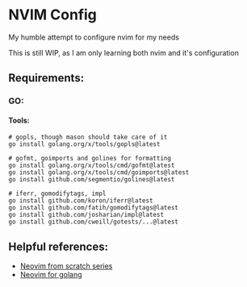 # NVIM Config

My humble attempt to configure nvim for my needs

This is still WIP, as I am only learning both nvim and it's configuration

## Requirements:
### GO:
#### Tools:

```
# gopls, though mason should take care of it
go install golang.org/x/tools/gopls@latest

# gofmt, goimports and golines for formatting
go install golang.org/x/tools/cmd/gofmt@latest
go install golang.org/x/tools/cmd/goimports@latest
go install github.com/segmentio/golines@latest 

# iferr, gomodifytags, impl
go install github.com/koron/iferr@latest
go install github.com/fatih/gomodifytags@latest
go install github.com/josharian/impl@latest
go install github.com/cweill/gotests/...@latest
```

## Helpful references:

- [Neovim from scratch series](https://www.youtube.com/playlist?list=PLsz00TDipIffreIaUNk64KxTIkQaGguqn)
- [Neovim for golang](https://www.youtube.com/watch?v=i04sSQjd-qo)
